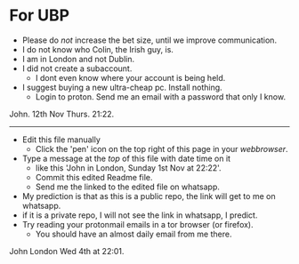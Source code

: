 # For UBP

+ Please do _not_ increase the bet size, until we improve communication.
+ I do not know who Colin, the Irish guy,  is.
+ I am in London and not Dublin.
+ I did not create a subaccount. 
  + I dont even know where your account is being held.  
+ I suggest buying a new ultra-cheap pc. Install nothing. 
  + Login to proton. Send me an email with a password that only I know.

John. 12th Nov Thurs. 21:22.

---
+ Edit this file manually 
  + Click the 'pen' icon on the top right of this page in your _webbrowser_.
+ Type a message at the _top_ of this file with date time on it 
  + like this 'John in London, Sunday 1st Nov at 22:22'. 
  + Commit this edited Readme file.
  + Send me the linked to the edited file on whatsapp.
 + My prediction is that as this is a public repo, the link will get to me on whatsapp.
  + if it is a private repo, I will not see the link in whatsapp, I predict.
+ Try reading your protonmail emails in a tor browser (or firefox).
  + You should have an almost daily email from me there.

John London Wed 4th at 22:01. 
